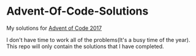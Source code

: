 # Advent-Of-Code-Solutions
My solutions for [Advent of Code 2017](http://adventofcode.com/2017)

I don't have time to work all of the problems(It's a busy time of the year). This repo will only contain the solutions that I have completed.
